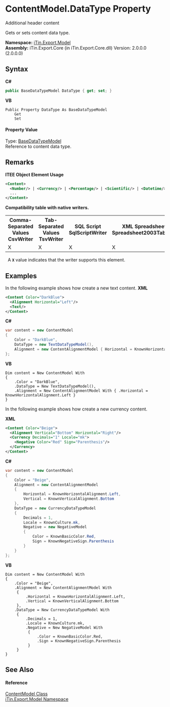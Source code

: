 # ContentModel.DataType Property 
Additional header content 

Gets or sets content data type.

**Namespace:**&nbsp;<a href="N_iTin_Export_Model">iTin.Export.Model</a><br />**Assembly:**&nbsp;iTin.Export.Core (in iTin.Export.Core.dll) Version: 2.0.0.0 (2.0.0.0)

## Syntax

**C#**<br />
``` C#
public BaseDataTypeModel DataType { get; set; }
```

**VB**<br />
``` VB
Public Property DataType As BaseDataTypeModel
	Get
	Set
```


#### Property Value
Type: <a href="T_iTin_Export_Model_BaseDataTypeModel">BaseDataTypeModel</a><br />Reference to content data type.

## Remarks

**ITEE Object Element Usage**<br />
``` XML
<Content>
  <Number/> | <Currency/> | <Percentage/> | <Scientific/> | <Datetime/> | <Special/> | <Text/>
  ...
</Content>
```


<strong>Compatibility table with native writers.</strong>
&nbsp;<table><tr><th>Comma-Separated Values<br />CsvWriter</th><th>Tab-Separated Values<br />TsvWriter</th><th>SQL Script<br />SqlScriptWriter</th><th>XML Spreadsheet 2003<br />Spreadsheet2003TabularWriter</th></tr><tr><td>X</td><td>X</td><td>X</td><td>X</td></tr></table>&nbsp;
A <strong>`X`</strong> value indicates that the writer supports this element.


## Examples
In the following example shows how create a new text content. 
**XML**<br />
``` XML
<Content Color="DarkBlue">
  <Alignment Horizontal="Left"/>
  <Text/>
</Content>
```

**C#**<br />
``` C#
var content = new ContentModel
{
    Color = "DarkBlue",
    DataType = new TextDataTypeModel(),
    Alignment = new ContentAlignmentModel { Horizontal = KnownHorizontalAlignment.Left }
};
```

**VB**<br />
``` VB
Dim content = New ContentModel With
{
    .Color = "DarkBlue",
    .DataType = New TextDataTypeModel(),
    .Alignment = New ContentAlignmentModel With { .Horizontal = KnownHorizontalAlignment.Left }
}
```

In the following example shows how create a new currency content.

**XML**<br />
``` XML
<Content Color="Beige">
  <Alignment Vertical="Bottom" Horizontal="Right"/>
  <Currency Decimals="1" Locale="mk">
    <Negative Color="Red" Sign="Parenthesis"/>
  </Currency>
</Content>
```

**C#**<br />
``` C#
var content = new ContentModel
{
    Color = "Beige",
    Alignment = new ContentAlignmentModel 
    { 
        Horizontal = KnownHorizontalAlignment.Left, 
        Vertical = KnownVerticalAlignment.Bottom 
    },
    DataType = new CurrencyDataTypeModel
    { 
        Decimals = 1,
        Locale = KnownCulture.mk,
        Negative = new NegativeModel
        {
            Color = KnownBasicColor.Red,
            Sign = KnownNegativeSign.Parenthesis
        }
    }
};
```

**VB**<br />
``` VB
Dim content = New ContentModel With
{
    .Color = "Beige",
    .Alignment = New ContentAlignmentModel With
     { 
         .Horizontal = KnownHorizontalAlignment.Left, 
         .Vertical = KnownVerticalAlignment.Bottom 
     },
    .DataType = New CurrencyDataTypeModel With
     { 
         .Decimals = 1,
         .Locale = KnownCulture.mk,
         .Negative = New NegativeModel With
          {
              .Color = KnownBasicColor.Red,
              .Sign = KnownNegativeSign.Parenthesis
          }
     }
}
```


## See Also


#### Reference
<a href="T_iTin_Export_Model_ContentModel">ContentModel Class</a><br /><a href="N_iTin_Export_Model">iTin.Export.Model Namespace</a><br />